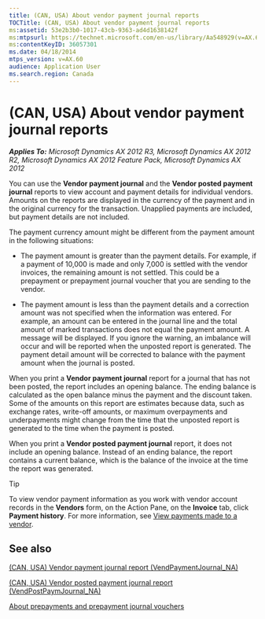 ```yaml
---
title: (CAN, USA) About vendor payment journal reports
TOCTitle: (CAN, USA) About vendor payment journal reports
ms:assetid: 53e2b3b0-1017-43cb-9363-ad4d1638142f
ms:mtpsurl: https://technet.microsoft.com/en-us/library/Aa548929(v=AX.60)
ms:contentKeyID: 36057301
ms.date: 04/18/2014
mtps_version: v=AX.60
audience: Application User
ms.search.region: Canada
---
```


# (CAN, USA) About vendor payment journal reports 


_**Applies To:** Microsoft Dynamics AX 2012 R3, Microsoft Dynamics AX 2012 R2, Microsoft Dynamics AX 2012 Feature Pack, Microsoft Dynamics AX 2012_

You can use the **Vendor payment journal** and the **Vendor posted payment journal** reports to view account and payment details for individual vendors. Amounts on the reports are displayed in the currency of the payment and in the original currency for the transaction. Unapplied payments are included, but payment details are not included.

The payment currency amount might be different from the payment amount in the following situations:

  - The payment amount is greater than the payment details. For example, if a payment of 10,000 is made and only 7,000 is settled with the vendor invoices, the remaining amount is not settled. This could be a prepayment or prepayment journal voucher that you are sending to the vendor.

  - The payment amount is less than the payment details and a correction amount was not specified when the information was entered. For example, an amount can be entered in the journal line and the total amount of marked transactions does not equal the payment amount. A message will be displayed. If you ignore the warning, an imbalance will occur and will be reported when the unposted report is generated. The payment detail amount will be corrected to balance with the payment amount when the journal is posted.

When you print a **Vendor payment journal** report for a journal that has not been posted, the report includes an opening balance. The ending balance is calculated as the open balance minus the payment and the discount taken. Some of the amounts on this report are estimates because data, such as exchange rates, write-off amounts, or maximum overpayments and underpayments might change from the time that the unposted report is generated to the time when the payment is posted.

When you print a **Vendor posted payment journal** report, it does not include an opening balance. Instead of an ending balance, the report contains a current balance, which is the balance of the invoice at the time the report was generated.


> [!TIP]
> <P>To view vendor payment information as you work with vendor account records in the <STRONG>Vendors</STRONG> form, on the Action Pane, on the <STRONG>Invoice</STRONG> tab, click <STRONG>Payment history</STRONG>. For more information, see <A href="view-payments-made-to-a-vendor.md">View payments made to a vendor</A>.</P>



## See also

[(CAN, USA) Vendor payment journal report (VendPaymentJournal\_NA)](can-usa-vendor-payment-journal-report-vendpaymentjournal-na.md)

[(CAN, USA) Vendor posted payment journal report (VendPostPaymJournal\_NA)](can-usa-vendor-posted-payment-journal-report-vendpostpaymjournal-na.md)

[About prepayments and prepayment journal vouchers](about-prepayments-and-prepayment-journal-vouchers.md)

  


